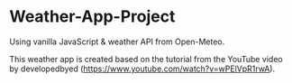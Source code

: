 # Weather-App-Project
Using vanilla JavaScript &amp; weather API from Open-Meteo.

This weather app is created based on the tutorial from the YouTube video by 
developedbyed (https://www.youtube.com/watch?v=wPElVpR1rwA).
